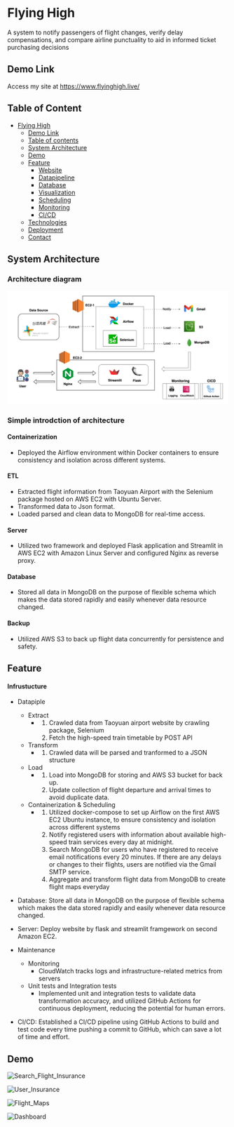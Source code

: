 # Flying High

A system to notify passengers of flight changes, verify delay compensations, and compare airline punctuality
to aid in informed ticket purchasing decisions

## Demo Link

Access my site at https://www.flyinghigh.live/

## Table of Content

- [Flying High](#flying-high)
  - [Demo Link](#demo-link)
  - [Table of contents](#table-of-contents)
  - [System Architecture](#system-architecture)
  - [Demo](#demo)
  - [Feature](#feature)
    - [Website](#website)
    - [Datapipeline](#data-pipeline)
    - [Database](#database)
    - [Visualization](#visualization)
    - [Scheduling](#scheduling)
    - [Monitoring](#monitoring)
    - [CI/CD](#cicd)
  - [Technologies](#technologies)
  - [Deployment](#deployment)
  - [Contact](#contact)

## System Architecture

### Architecture diagram

![alt text](./docs/Architecture_final.jpg)

### Simple introdction of architecture

#### Containerization

- Deployed the Airflow environment within Docker containers to ensure consistency and isolation across different systems.

#### ETL

- Extracted flight information from Taoyuan Airport with the Selenium package hosted on AWS EC2 with Ubuntu Server.
- Transformed data to Json format.
- Loaded parsed and clean data to MongoDB for real-time access.

#### Server

- Utilized two framework and deployed Flask application and Streamlit in AWS EC2 with Amazon Linux Server and configured Nginx as reverse proxy.

#### Database

- Stored all data in MongoDB on the purpose of flexible schema which makes the data stored rapidly and easily whenever data resource changed.

#### Backup

- Utilized AWS S3 to back up flight data concurrently for persistence and safety.

## Feature

#### Infrustucture

- Datapiple

  - Extract
    - 1. Crawled data from Taoyuan airport website by crawling package, Selenium
      2. Fetch the high-speed train timetable by POST API
  - Transform
    - 1. Crawled data will be parsed and tranformed to a JSON structure
  - Load
    - 1. Load into MongoDB for storing and AWS S3 bucket for back up.
      2. Update collection of flight departure and arrival times to avoid duplicate data.
  - Containerization & Scheduling
    - 1. Utilized docker-compose to set up Airflow on the first AWS EC2 Ubuntu instance, to ensure consistency and isolation across different systems
      2. Notify registered users with information about available high-speed train services every day at midnight.
      3. Search MongoDB for users who have registered to receive email notifications every 20 minutes. If there are any delays or changes to their flights, users are notified via the Gmail SMTP service.
      4. Aggregate and transform flight data from MongoDB to create flight maps everyday

- Database: Store all data in MongoDB on the purpose of flexible schema which makes the data stored rapidly and easily whenever data resource changed.

- Server: Deploy website by flask and streamlit framgework on second Amazon EC2.

- Maintenance

  - Monitoring
    - CloudWatch tracks logs and infrastructure-related metrics from servers
  - Unit tests and Integration tests
    - Implemented unit and integration tests to validate data transformation accuracy, and utilized GitHub Actions for continuous deployment, reducing the potential for human errors.

- CI/CD: Established a CI/CD pipeline using GitHub Actions to build and test code every time pushing a commit to
  GitHub, which can save a lot of time and effort.

## Demo

![Search_Flight_Insurance](https://github.com/hellowhaaa/flying_high/assets/98002855/7d03a627-aafc-4767-a645-75101672cccd)

![User_Insurance](https://github.com/hellowhaaa/flying_high/assets/98002855/36e7887d-42c3-426f-8bc8-006024c89280)

![Flight_Maps](https://github.com/hellowhaaa/flying_high/assets/98002855/8dd9f712-0ef7-434e-a4a9-cbfadd7952ea)

![Dashboard](https://github.com/hellowhaaa/flying_high/assets/98002855/5bb259eb-32c1-481f-94ca-f114a3d801a5)
